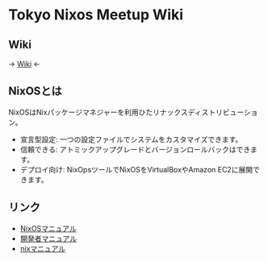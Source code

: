 # Tokyo Nixos Meetup Wiki

## Wiki

-> [Wiki](https://github.com/Tokyo-NixOS/Tokyo-NixOS-Meetup-Wiki/wiki) <-

## NixOSとは

NixOSはNixパッケージマネジャーを利用ひたリナックスディストリビューション。

- 宣言型設定: 一つの設定ファイルでシステムをカスタマイズできます。
- 信頼できる: アトミックアップグレードとバージョンロールバックはできます。
- デプロイ向け: NixOpsツールでNixOSをVirtualBoxやAmazon EC2に展開できます。 

## リンク

- [NixOSマニュアル](https://nixos.org/nixos/manual/)
- [開発者マニュアル](https://nixos.org/nixpkgs/manual/)
- [nixマニュアル](http://nixos.org/nix/manual/)
